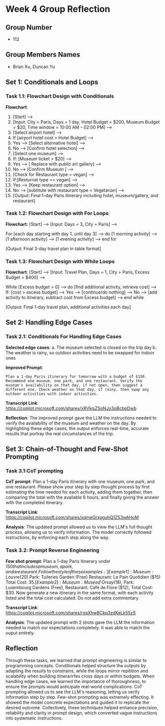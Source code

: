 # Week 4 Group Reflection

## Group Number

- 112

## Group Members Names

- Brian Xu, Duncan Yu

## Set 1: Conditionals and Loops

### Task 1.1: Flowchart Design with Conditionals

**Flowchart**:
   1. [Start] -->  
   2. [Input: City = Paris, Days = 1 day, Hotel Budget = $200, Museum Budget = $20, Time window = 10:00 AM – 02:00 PM] -->  
   3. [Select airport hotel] -->  
   4. If [airport hotel cost > Hotel Budget] -->  
   5. Yes --> [Select alternative hotel] -->  
   6. No --> [Confirm hotel selection] -->  
   7. [Select one museum] -->  
   8. If: [Museum ticket > $20] -->  
   9. Yes --> [ Replace with public art gallery] -->  
   10. No --> [Confirm Museum ] -->  
   11. [Check for Restaurant type = vegan] -->  
   12. If:[Resturnat type == vegan] -->  
   13. Yes --> [Keep restaurant option] -->  
   14. No --> [subtitute with restaurant type = Vegetarian] -->  
   15. [Output: Final 1-day Paris itinerary including hotel, museum/gallery, and restaurant]  

### Task 1.2: Flowchart Design with For Loops

**Flowchart**:
   [Start] -->
   [Input: Days = 3, City = Paris] -->
   
   For [each day starting with day 1, until day 3] -->
   do
       [1 morning activity] -->
       [1 afternoon activity] -->
       [1 evening activity] -->
   end for
   
   [Output: Final 3-day travel plan in table format]

### Task 1.3: Flowchart Design with While Loops

**Flowchart**:
   [Start] -->
   [Input: Travel Plan, Days = 1, City = Paris, Excess Budget = $400] -->
   
   While [Excess budget > 0] -->
   do
       [find additional activity, retrieve cost] -->
       If: [cost > excess budget] -->
       Yes --> [continue/do nothing] -->
       No --> [add activity to itinerary, subtract cost from Excess budget] -->
   end while
   
   [Output: Final 1-day travel plan, additional activities each day]

## Set 2: Handling Edge Cases

### Task 2.1: Conditionals For Handling Edge Cases

**Selected edge cases**:
a. The museum selected is closed on the trip day
b. The weather is rainy, so outdoor activities need to be swapped for indoor ones

**Improved Prompt**:

```Plan a 1-day Paris itinerary for tomorrow with a budget of $150. Recommend one museum, one park, and one restaurant. Verify the museum's availability on that day, if not open, then suggest a different one. Check weather on that day, if rainy, then swap any outdoor activities with indoor activities.```

**Transcript Link**:
https://copilot.microsoft.com/shares/xRVkjsZSoNJo3oBcbpDwb

**Reflection**:
The improved prompt gave the LLM the instructions needed to verify the availability of the museum and weather on the day. By highlighting these edge cases, the output enforces real-time, accurate resutls that portray the real circumstances of the trip.

## Set 3: Chain-of-Thought and Few-Shot Prompting

### Task 3.1:CoT prompting

**CoT prompt**:
Plan a 1-day Paris itinerary with one museum, one park, and one restaurant. Please show your step by step thought process by first estimating the time needed for each activity, adding them together, then comparing the total with the available 6 hours, and finally giving the answer with the completed itinerary.

**Transcript Link**:
https://copilot.microsoft.com/shares/xqmeGrxgguhQ1Z53wAHoM

**Analysis**:
The updated prompt allowed us to view the LLM's full thought process, allowing us to verify information. The model correctly followed instructions, by enforcing each step along the way.

### Task 3.2: Prompt Reverse Engineering

**Few shot prompt**:
Plan a 1-day Paris itinerary under $150 that includes a museum, a park, and a restaurant. Follow the style of these examples: 
[Example 1]:
Museum: Louvre ($20)
Park: Tuileries Garden (Free)
Restaurant: Le Pain Quotidien ($15)
Total Cost: $35. 
[Example 2]: 
Museum: Musée d’Orsay ($18), 
Park: Luxembourg Gardens (Free), 
Restaurant: Café de Flore ($12), 
Total Cost: $30. 
Now generate a new itinerary in the same format, with each activity listed and the total cost calculated. Do not add extra commentary.

**Transcript Link**:
https://copilot.microsoft.com/shares/rxqXhwBCkp3zdKeLk55zS

**Analysis**:
The updated prompt with 2 shots gave the LLM the information needed to match our expectations completely. It was able to match the ouput entirely.

## Reflection
Through these tasks, we learned that prompt engineering is similar to programming concepts. Conditionals helped structure the outputs by adapting the results to constrains, while the loops mirror repitition and scalability when building itinerarirfes cross days or within budgets. When handling edge cases, we learned the importance of thoroughness, to ensure the prompts would anticipate real-world complications. CoT prompting allowed us to see the LLM's reasoning, letting us verify information step by step. Few-shot prompting was extremely effecting. It showed the model concrete expectations and guided it to replicate the desired outcome. Collectively, these techniques helped enhance precision, reliability and clarity in prompt design, which converted vague instructions into systematic instructions.

